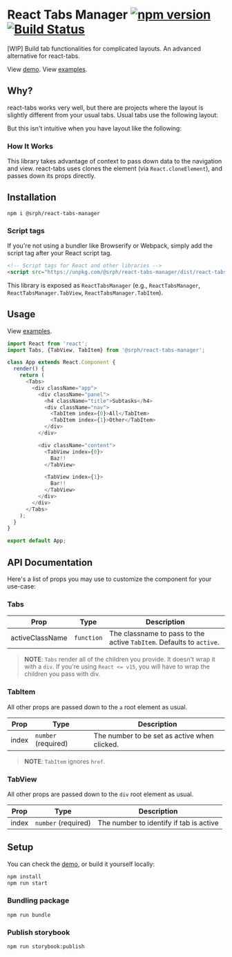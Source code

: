 # React Tabs Manager [![npm version](https://img.shields.io/npm/v/@srph/react-tabs-manager.svg?style=flat-square)](https://npmjs.com/packages/@srph/react-tabs-manager) [![Build Status](https://img.shields.io/travis/srph/react-tabs-manager.svg?style=flat-square)](https://travis-ci.org/srph/react-tabs-manager?branch=master)
[WIP] Build tab functionalities for complicated layouts. An advanced alternative for react-tabs.

View [demo](http://usher-diana-72251.netlify.com). View [examples](storybook/tabs-manager.js).

## Why?
react-tabs works very well, but there are projects where the layout is slightly different from your usual tabs. Usual tabs use the following layout:
<!-- Insert Image -->

But this isn't intuitive when you have layout like the following:
<!-- Insert Image -->

### How It Works

This library takes advantage of context to pass down data to the navigation and view. react-tabs uses clones the element (via `React.cloneElement`), and passes down its props directly.

## Installation
```
npm i @srph/react-tabs-manager
```

### Script tags
If you're not using a bundler like Browserify or Webpack, simply add the script tag after your React script tag.

```html
<!-- Script tags for React and other libraries -->
<script src="https://unpkg.com/@srph/react-tabs-manager/dist/react-tabs-manager.min.js"></script>
```

This library is exposed as `ReactTabsManager` (e.g., `ReactTabsManager`, `ReactTabsManager.TabView`, `ReactTabsManager.TabItem`).

## Usage
View [examples](storybook/tabs-manager.js).

```js
import React from 'react';
import Tabs, {TabView, TabItem} from '@srph/react-tabs-manager';

class App extends React.Component {
  render() {
    return (
      <Tabs>
        <div className="app">
          <div className="panel">
            <h4 className="title">Subtasks</h4>
            <div className="nav">
              <TabItem index={0}>All</TabItem>
              <TabItem index={1}>Other</TabItem>
            </div>
          </div>

          <div className="content">
            <TabView index={0}>
              Baz!! 
            </TabView>

            <TabView index={1}>
              Bar!!
            </TabView>
          </div>
        </div>
      </Tabs>
    );
  }
}

export default App;
```

## API Documentation
Here's a list of props you may use to customize the component for your use-case:

### Tabs

| Prop  | Type | Description |
| ----- | ---- | ----------- |
| activeClassName | `function` | The classname to pass to the active `TabItem`. Defaults to `active`. |

> **NOTE**: `Tabs` render all of the children you provide. It doesn't wrap it with a `div`. If you're using `React <= v15`, you will have to wrap the children you pass with div.

### TabItem

All other props are passed down to the `a` root element as usual.

| Prop  | Type | Description |
| ----- | ---- | ----------- |
| index | `number` (required) | The number to be set as active when clicked. |

> **NOTE**: `TabItem` ignores `href`.

### TabView

All other props are passed down to the `div` root element as usual.

| Prop  | Type | Description |
| ----- | ---- | ----------- |
| index | `number` (required) | The number to identify if tab is active |

## Setup
You can check the [demo](http://usher-diana-72251.netlify.com), or build it yourself locally:
```bash
npm install
npm run start
```

### Bundling package
```
npm run bundle
```

### Publish storybook
```
npm run storybook:publish
```